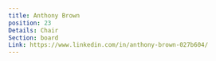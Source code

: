 ```yaml
---
title: Anthony Brown
position: 23
Details: Chair
Section: board
Link: https://www.linkedin.com/in/anthony-brown-027b604/
---
```


